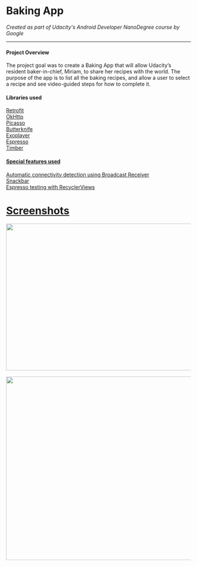 # Baking App
*Created as part of Udacity's Android Developer NanoDegree course by Google*

__________________

#### Project Overview

The project goal was to create a Baking App that will allow Udacity’s resident baker-in-chief, Miriam, to share her recipes with the world. The purpose of the app is to list all the baking recipes, and allow a user to select a recipe and see video-guided steps for how to complete it.

#### Libraries used
<p><a href="http://square.github.io/retrofit/" target="_blank">Retrofit</a><br/>
<a href="http://square.github.io/okhttp/" target="_blank">OkHttp</a><br/>
<a href="http://square.github.io/picasso/" target="_blank">Picasso</a></br>
<a href="http://jakewharton.github.io/butterknife/">Butterknife</br>
<a href="https://github.com/google/ExoPlayer">Exoplayer</br>
<a href="https://developer.android.com/training/testing/espresso/index.html">Espresso</br>
<a href="https://github.com/JakeWharton/timber">Timber</p>


#### Special features used
<p><a href="https://www.androidhive.info/2012/07/android-detect-internet-connection-status/">Automatic connectivity detection using Broadcast Receiver</br>
<a href="https://www.androidhive.info/2015/09/android-material-design-snackbar-example/">Snackbar</br>
<a href="https://spin.atomicobject.com/2016/04/15/espresso-testing-recyclerviews/">Espresso testing with RecyclerViews </p>


# Screenshots
<a href="https://user-images.githubusercontent.com/22053146/36641121-9849e17a-1a22-11e8-9bff-c5f40d2e474a.jpg"><img src="https://user-images.githubusercontent.com/22053146/36641121-9849e17a-1a22-11e8-9bff-c5f40d2e474a.jpg" 
data-canonical-src="https://user-images.githubusercontent.com/22053146/36641121-9849e17a-1a22-11e8-9bff-c5f40d2e474a.jpg" 
width="973" height="400" /></a>
</br></br>
<a href="https://user-images.githubusercontent.com/22053146/36641132-c29343e0-1a22-11e8-8586-68108a0058fd.jpg"><img src="https://user-images.githubusercontent.com/22053146/36641132-c29343e0-1a22-11e8-8586-68108a0058fd.jpg" 
data-canonical-src="https://user-images.githubusercontent.com/22053146/36641132-c29343e0-1a22-11e8-8586-68108a0058fd.jpg" 
width="949" height="500" /></a>

